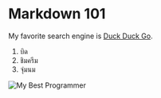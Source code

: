 # Markdown 101
My favorite search engine is [Duck Duck Go](https://www.baidu.com).

1. บิด
2. ชิมครีม
3. จุ่มนม

![My Best Programmer](https://i.kym-cdn.com/photos/images/newsfeed/001/562/650/cd0.jpg)

